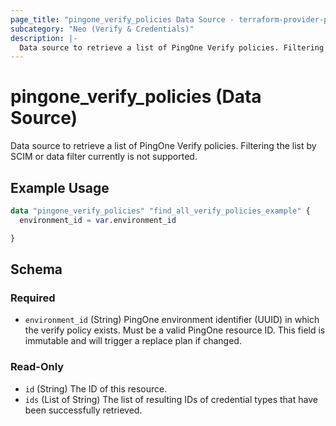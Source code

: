 ```yaml
---
page_title: "pingone_verify_policies Data Source - terraform-provider-pingone"
subcategory: "Neo (Verify & Credentials)"
description: |-
  Data source to retrieve a list of PingOne Verify policies. Filtering the list by SCIM or data filter currently is not supported.
---
```


# pingone_verify_policies (Data Source)

Data source to retrieve a list of PingOne Verify policies. Filtering the list by SCIM or data filter currently is not supported.

## Example Usage

```terraform
data "pingone_verify_policies" "find_all_verify_policies_example" {
  environment_id = var.environment_id

}
```

<!-- schema generated by tfplugindocs -->
## Schema

### Required

- `environment_id` (String) PingOne environment identifier (UUID) in which the verify policy exists.  Must be a valid PingOne resource ID.  This field is immutable and will trigger a replace plan if changed.

### Read-Only

- `id` (String) The ID of this resource.
- `ids` (List of String) The list of resulting IDs of credential types that have been successfully retrieved.
